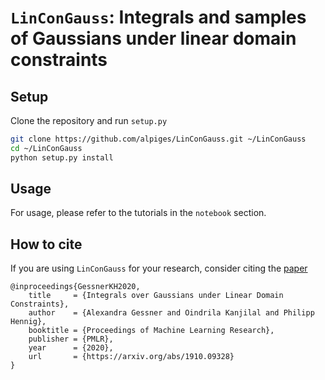 # `LinConGauss`: Integrals and samples of Gaussians under linear domain constraints

## Setup
Clone the repository and run `setup.py`
```bash
git clone https://github.com/alpiges/LinConGauss.git ~/LinConGauss
cd ~/LinConGauss
python setup.py install
```

## Usage
For usage, please refer to the tutorials in the `notebook` section.

## How to cite
If you are using `LinConGauss` for your research, consider citing the [paper](https://arxiv.org/abs/1910.09328) 
```
@inproceedings{GessnerKH2020,
    title     = {Integrals over Gaussians under Linear Domain Constraints},
    author    = {Alexandra Gessner and Oindrila Kanjilal and Philipp Hennig},
    booktitle = {Proceedings of Machine Learning Research},
    publisher = {PMLR},
    year      = {2020},
    url       = {https://arxiv.org/abs/1910.09328}
}
```

